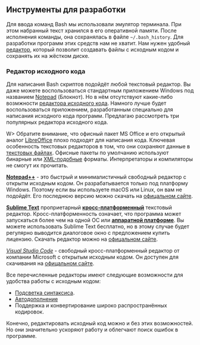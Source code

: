 ## Инструменты для разработки

Для ввода команд Bash мы использовали эмулятор терминала. При этом набранный текст хранился в его оперативной памяти. После исполнения команды, она сохранялась в файле `~/.bash_history`. Для разработки программ этих средств нам не хватит. Нам нужен удобный [редактор](https://ru.wikipedia.org/wiki/Редактор_исходного_кода), который позволит создавать файлы с исходным кодом и сохранять их на жёстком диске.

### Редактор исходного кода

Для написания Bash скриптов подойдёт любой текстовый редактор. Вы даже можете воспользоваться стандартным приложением Windows под названием [Notepad](https://ru.wikipedia.org/wiki/Блокнот_(программа)) (Блокнот). Но в нём отсутствуют какие-либо возмжности [редактора исходного кода](https://ru.wikipedia.org/wiki/Редактор_исходного_кода). Намного лучше будет воспользоваться приложением, разработанным специально для написания исходного кода программ. Предлагаю рассмотреть три популярных редактора исходного кода.

W> Обратите внимание, что офисный пакет MS Office и его открытый аналог [LibreOffice](https://ru.wikipedia.org/wiki/LibreOffice) плохо подходят для написания кода. Ключевая особенность текстовых редакторов в том, что они сохраняют данные в [текстовых файлах](https://ru.wikipedia.org/wiki/Текстовый_файл). Офисные пакеты по умолчанию используют бинарные или [XML-подобные](https://ru.wikipedia.org/wiki/XML) форматы. Интерпретаторы и компиляторы не смогут их прочитать.

[**Notepad++**](https://ru.wikipedia.org/wiki/Notepad++#cite_note-8) - это быстрый и минималистичный свободный редактор с открытм исходным кодом. Он разрабатывается только под платформу Windows. Поэтому если вы используете macOS или Linux, он вам не подойдёт. Его последнюю версию можно скачать на [офицальном сайте](https://notepad-plus-plus.org/downloads/).

[**Sublime Text**](https://ru.wikipedia.org/wiki/Sublime_Text#cite_note-Features-4) проприетарный [**кросс-платформенный**](https://ru.wikipedia.org/wiki/Кроссплатформенность) текстовый редактор. Кросс-платформенность означает, что программа может запускаться более чем на одной ОС или [**аппаратной платформе**](https://ru.wikipedia.org/wiki/Аппаратная_платформа_компьютера). Вы можете использовать Sublime Text бесплатно, но в этому случае будет регулярно выводится диалоговое окно с предложением купить лицензию. Скачать редактор можно на [офицальном сайте](https://www.sublimetext.com/).

[*Visual Studio Code*](https://ru.wikipedia.org/wiki/Visual_Studio_Code) - свободный кросс-платформенный редактор от компании Microsoft с открытым исходным кодом. Он доступен для скачивания на [офицальном сайте](https://code.visualstudio.com/).

Все перечисленные редакторы имеют следующие возможности для удобства работы с исходным кодом:
* [Подсветка синтаксиса](https://ru.wikipedia.org/wiki/Подсветка_синтаксиса).
* [Автодополнение](https://ru.wikipedia.org/wiki/Автодополнение)
* Поддержка и конвертирование широко распространённых кодировок.

Конечно, редактировать исходный код можно и без этих возможностей. Но они значительно ускоряют работу и облегчают поиск ошибок в программе.
